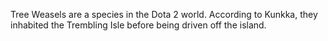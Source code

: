 Tree Weasels are a species in the Dota 2 world. According to  Kunkka, they inhabited the Trembling Isle before being driven off the island.
